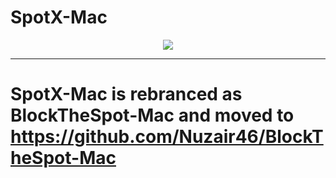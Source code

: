 # SpotX-Mac

<p align="center">        
  <a href="https://discord.gg/eYudMwgYtY"><img src="https://discord.com/api/guilds/807273906872123412/widget.png"></a>
</p>

 ***     
 
 # SpotX-Mac is rebranced as BlockTheSpot-Mac and moved to https://github.com/Nuzair46/BlockTheSpot-Mac
